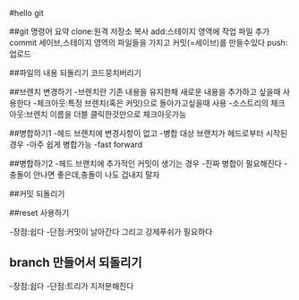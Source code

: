 #hello git

##git 명령어 요약
clone:원격 저장소 복사
add:스테이지 영역에 작업 파일 추가
commit 세이브,스테이지 영역의 파일들을 가지고 커밋(=세이브)를 만들수있다
push:업로드




##파일의 내용 되돌리기
코드뭉치버리기

##브렌치 변경하기
-브렌치란 기존 내용을 유지한채 새로운 내용을 추가하고 싶을때 사용한다
-체크아웃:특정 브렌치(혹은 커밋)으로 돌아가고싶을때 사용
-소스트리의 체크아웃:브렌치 이름을 더블 클릭한것만으로 체크아웃가능

##병합하기1
-헤드 브랜치에 변경사항이 없고
-병합 대상 브랜치가 헤드로부터 시작된경우
-아주 쉽게 병합가능 -fast forward

##병합하기2
-헤드 브랜치에 추가적인 커밋이 생기는 경우
-진짜 병합이 필요해진다
-충돌이 안나면 좋은데,충돌이 나도 겁내지 말자

##커밋 되돌리기

##reset 사용하기

-장점:쉽다
-단점:커밋이 날아간다 그리고 강제푸쉬가 필요하다

## branch 만들어서 되돌리기

-장점:쉽다
-단점:트리가 지저분해진다
